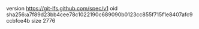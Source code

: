 version https://git-lfs.github.com/spec/v1
oid sha256:a7f89d23bb4cee78c1022190c689090b0123cc855f715f1e8407afc9ccbfce4b
size 2776
